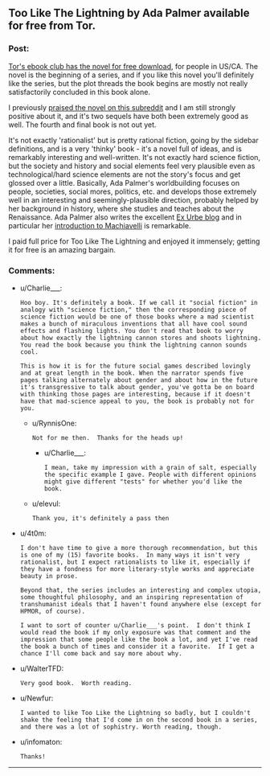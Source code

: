 ## Too Like The Lightning by Ada Palmer available for free from Tor.

### Post:

[Tor's ebook club has the novel for free download](https://ebookclub.tor.com/), for people in US/CA. The novel is the beginning of a series, and if you like this novel you'll definitely like the series, but the plot threads the book begins are mostly not really satisfactorily concluded in this book alone.

I previously [praised the novel on this subreddit](https://www.reddit.com/r/rational/comments/508lhm/too_like_the_lightning_ada_palmer/) and I am still strongly positive about it, and it's two sequels have both been extremely good as well. The fourth and final book is not out yet.

It's not exactly 'rationalist' but is pretty rational fiction, going by the sidebar definitions, and is a very 'thinky' book - it's a novel full of ideas, and is remarkably interesting and well-written. It's not exactly hard science fiction, but the society and history and social elements feel very plausible even as technological/hard science elements are not the story's focus and get glossed over a little.  Basically, Ada Palmer's worldbuilding focuses on people, societies, social mores, politics, etc. and develops those extremely well in an interesting and seemingly-plausible direction, probably helped by her background in history, where she studies and teaches about the Renaissance.  Ada Palmer also writes the excellent [Ex Urbe blog](https://www.exurbe.com/) and in particular her [introduction to Machiavelli](https://www.exurbe.com/?p=1429) is remarkable.

I paid full price for Too Like The Lightning and enjoyed it immensely; getting it for free is an amazing bargain.

### Comments:

- u/Charlie___:
  ```
  Hoo boy. It's definitely a book. If we call it "social fiction" in analogy with "science fiction," then the corresponding piece of science fiction would be one of those books where a mad scientist makes a bunch of miraculous inventions that all have cool sound effects and flashing lights. You don't read that book to worry about how exactly the lightning cannon stores and shoots lightning. You read the book because you think the lightning cannon sounds cool.

  This is how it is for the future social games described lovingly and at great length in the book. When the narrator spends five pages talking alternately about gender and about how in the future it's transgressive to talk about gender, you've gotta be on board with thinking those pages are interesting, because if it doesn't have that mad-science appeal to you, the book is probably not for you.
  ```

  - u/RynnisOne:
    ```
    Not for me then.  Thanks for the heads up!
    ```

    - u/Charlie___:
      ```
      I mean, take my impression with a grain of salt, especially the specific example I gave. People with different opinions might give different "tests" for whether you'd like the book.
      ```

  - u/elevul:
    ```
    Thank you, it's definitely a pass then
    ```

- u/4t0m:
  ```
  I don't have time to give a more thorough recommendation, but this is one of my (15) favorite books.  In many ways it isn't very rationalist, but I expect rationalists to like it, especially if they have a fondness for more literary-style works and appreciate beauty in prose.  

  Beyond that, the series includes an interesting and complex utopia, some thoughtful philosophy, and an inspiring representation of transhumanist ideals that I haven't found anywhere else (except for HPMOR, of course).

  I want to sort of counter u/Charlie___'s point.  I don't think I would read the book if my only exposure was that comment and the impression that some people like the book a lot, and yet I've read the book a bunch of times and consider it a favorite.  If I get a chance I'll come back and say more about why.
  ```

- u/WalterTFD:
  ```
  Very good book.  Worth reading.
  ```

- u/Newfur:
  ```
  I wanted to like Too Like the Lightning so badly, but I couldn't shake the feeling that I'd come in on the second book in a series, and there was a lot of sophistry. Worth reading, though.
  ```

- u/infomaton:
  ```
  Thanks!
  ```

---

